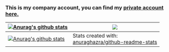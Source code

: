 ### This is my company account, you can find my [private account here.](https://github.com/mietzen)


| <a href="https://github.com/mietzen"><img align="center" src="https://github-readme-stats.vercel.app/api?username=mietzen&show_icons=true&custom_title=Private%20Stats&theme=vue&hide_border=true" alt="Anurag's github stats" /></a> | <a href="https://github.com/mietzen"><img align="center" src="https://github-readme-stats.vercel.app/api/top-langs/?username=mietzen&layout=compact&size_weight=0.5&count_weight=0.5&theme=vue&hide_border=true" /></a> |
| ------------- | ------------- |
| <a href="https://github.com/nstein-gpjoule"><img align="center" src="https://github-readme-stats.vercel.app/api?username=nstein-gpjoule&count_private=true&show_icons=true&custom_title=Company%20Stats&theme=vue&hide_border=true" alt="Anurag's github stats" /></a> | Stats created with:<br>[anuraghazra/github-readme-stats](https://github.com/anuraghazra/github-readme-stats) |

